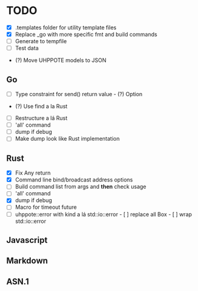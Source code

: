 # TODO

- [x] .templates folder for utility template files
- [x] Replace _go with more specific fmt and build commands
- [ ] Generate to tempfile
- [ ] Test data
- (?) Move UHPPOTE models to JSON

## Go

- [ ] Type constraint for send() return value
      - (?) Option
- (?) Use find a la Rust
- [ ] Restructure a lá Rust
- [ ] 'all' command
- [ ] dump if debug
- [ ] Make dump look like Rust implementation

## Rust

- [x] Fix Any return 
- [x] Command line bind/broadcast address options
- [ ] Build command list from args and **then** check usage
- [ ] 'all' command
- [x] dump if debug
- [ ] Macro for timeout future
- [ ] uhppote::error with kind a lá std::io::error
      - [ ] replace all Box<dyn Error>
      - [ ] wrap std::io::error

## Javascript

## Markdown

## ASN.1

